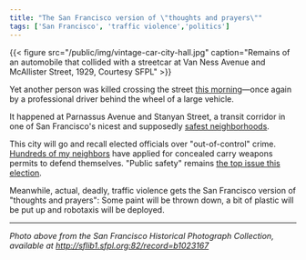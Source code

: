 ```yaml
---
title: "The San Francisco version of \"thoughts and prayers\""
tags: ['San Francisco', 'traffic violence','politics']
---
```

{{< figure src="/public/img/vintage-car-city-hall.jpg" caption="Remains of an automobile that collided with a streetcar at Van Ness Avenue and McAllister Street, 1929, Courtesy SFPL" >}}

Yet another person was killed crossing the street [this morning](https://www.sfchronicle.com/sf/article/parnassus-heights-pedestrian-killed-dump-truck-19854329.php)—once again by a professional driver behind the wheel of a large vehicle.<!--more-->

It happened at Parnassus Avenue and Stanyan Street, a transit corridor in one of San Francisco's nicest and supposedly [safest neighborhoods](https://www.nytimes.com/2019/12/31/realestate/cole-valley-san-francisco-where-high-prices-meet-low-inventory.html).

This city will go and recall elected officials over "out-of-control" crime. [Hundreds of my neighbors](https://www.reddit.com/r/CAguns/comments/1b3i921/ccw_approved_san_francisco/) have applied for concealed carry weapons permits to defend themselves. "Public safety" remains [the top issue this election](https://www.sfexaminer.com/news/politics/sf-crime-rates-drop-while-voters-prioritize-public-safety/article_6df674fe-7b8e-11ef-a982-63d900366b3f.html).

Meanwhile, actual, deadly, traffic violence gets the San Francisco version of "thoughts and prayers": Some paint will be thrown down, a bit of plastic will be put up and robotaxis will be deployed.

---

*Photo above from the San Francisco Historical Photograph Collection, available at http://sflib1.sfpl.org:82/record=b1023167*